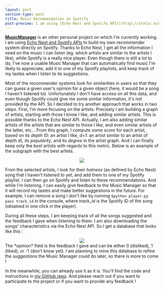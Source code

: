 ```yaml
---
layout: post
section-type: post
title: Music Recommendation on Spotify
post-preview: I am using [Echo Nest and Spotify APIs](http://static.echonest.com/enspex/) to build my own recommender system directly on Spotify. Thanks to Echo Nest, I get all the information I need on the music I can listen (eg. which artists are similar to the artists I like), while Spotify is a really nice player. Even though there is still a lot to do, I've now a usable **[Music Manager](https://github.com/sds-dubois/MusicManager)** that can automatically find music I'm likely to appreciate, add it to one of my Spotify playlists, and keep track of my tastes when I listen to its suggestions.
---
```

**[MusicManager](https://github.com/sds-dubois/MusicManager)** is an other personal project on which I'm currently working. I am using [Echo Nest and Spotify APIs](http://static.echonest.com/enspex/) to build my own recommender system directly on Spotify. Thanks to Echo Nest, I get all the information I need on the music I can listen (eg. which artists are similar to the artists I like), while Spotify is a really nice player. Even though there is still a lot to do, I've now a usable Music Manager that can automatically find music I'm likely to appreciate, add it to one of my Spotify playlists, and keep track of my tastes when I listen to its suggestions.  

Most of the recommender systems look for similarities in users so that they can guess a given user's opinion for a given object (here, it would be a song I haven't listened to). Unfortunately I don't have access on all this data, and even though Spotify could give me some similar information, it's not provided by the API. So I decided to try another approach that works in two steps. First, I'm more focusing on the artists. Precisely I am building a graph of artists, starting with those I know I like, and adding similar artists. This is possible thanks to the Echo Nest API. Actually, I am also adding similar artists of the artists that are similar to those I like, and even similar artists of the latter, etc... From this graph, I compute some *score* for each artist, based on its *depth* (0: an artist I like, *d+1*: an artist similar to an artist of depth *d*), its *popularity*, and its *degree* in the artist graph. And I can finally keep only the *best* artists with regards to this metric. Below is an example of the subgraph with the best artists.  
<center><img src="https://sds-dubois.github.io/img/projects/MusicManager_subgraph.png"></img></center>  

From the selected artists, I look for their *hotness* (as defined by Echo Nest) song that I haven't listened to yet, and add them to one of my Spotify playlist. I can then go on Spotify and listen to these recommendations. And while I'm listening, I can easily give feedback to the Music Manager so that it will record my tastes and make better suggestions in the future. For example, I can remove a song I don't like by running `$python player.py pass track_id` in the console, where *track_id* is the Spotify ID of the song (obtained in one click in the player).  

During all these steps, I am keeping track of all the songs suggested and the feedback I gave when listening to them. I am also downloading the songs' characteristics via the Echo Nest API. So I get a database that looks like this :  
<center><img src="https://sds-dubois.github.io/img/projects/MusicManager_songdb.png"></img></center>  
The *opinion* field is the feedback I gave and can be either 0 (disliked), 1 (liked), or -1 (don't know yet). I am planning to mine this database to refine the suggestions the Music Manager could do later, so there is more to come !  

In the meanwhile, you can already use it as it is. You'll find the code and instructions in [my GitHub repo](https://github.com/sds-dubois/MusicManager). And please reach out if you want to participate to the project or if you want to provide any feedback !
